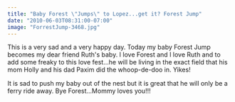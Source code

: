 ```yaml
---
title: "Baby Forest \"Jumps\" to Lopez...get it? Forest Jump"
date: "2010-06-03T08:31:00-07:00"
image: "ForrestJump-3468.jpg"
---
```


This is a very sad and a very happy day. Today my baby Forest Jump becomes my dear friend Ruth's baby. I love Forest and I love Ruth and to add some freaky to this love fest...he will be living in the exact field that his mom Holly and his dad Paxim did the whoop-de-doo in. Yikes! 

It is sad to push my baby out of the nest but it is great that he will only be a ferry ride away. Bye Forest...Mommy loves you!!!